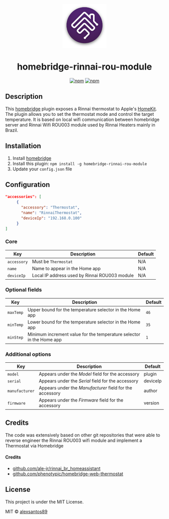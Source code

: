 <p align="center">
  <a href="https://github.com/homebridge/homebridge"><img src="https://raw.githubusercontent.com/homebridge/branding/master/logos/homebridge-color-round-stylized.png" height="140"></a>
</p>

<span align="center">

# homebridge-rinnai-rou-module

[![npm](https://img.shields.io/npm/v/homebridge-rinnai-rou-module.svg)](https://www.npmjs.com/package/homebridge-rinnai-rou-module) [![npm](https://img.shields.io/npm/dt/homebridge-rinnai-rou-module.svg)](https://www.npmjs.com/package/homebridge-rinnai-rou-module)

</span>

## Description

This [homebridge](https://github.com/homebridge/homebridge) plugin exposes a Rinnai thermostat to Apple's [HomeKit](http://www.apple.com/ios/home/). <br>
The plugin allows you to set the thermostat mode and control the target temperature. It is based on local wifi communication between
homebridge server and Rinnai Wifi ROU003 module used by Rinnai Heaters mainly in Brazil.

## Installation

1. Install [homebridge](https://github.com/homebridge/homebridge#installation)
2. Install this plugin: `npm install -g homebridge-rinnai-rou-module`
3. Update your `config.json` file

## Configuration

```json
"accessories": [
     {
       "accessory": "Thermostat",
       "name": "RinnaiThermostat",
       "deviceIp": "192.168.0.100"
     }
]
```

### Core
| Key | Description | Default |
| --- | --- | --- |
| `accessory` | Must be `Thermostat` | N/A |
| `name` | Name to appear in the Home app | N/A |
| `deviceIp` | Local IP address used by Rinnai ROU003 module | N/A |

### Optional fields
| Key | Description | Default |
| --- | --- | --- |
| `maxTemp` | Upper bound for the temperature selector in the Home app | `46` |
| `minTemp` | Lower bound for the temperature selector in the Home app | `35` |
| `minStep` | Minimum increment value for the temperature selector in the Home app | `1` |

### Additional options
| Key | Description | Default |
| --- | --- | --- |
| `model` | Appears under the _Model_ field for the accessory | plugin |
| `serial` | Appears under the _Serial_ field for the accessory | deviceIp |
| `manufacturer` | Appears under the _Manufacturer_ field for the accessory | author |
| `firmware` | Appears under the _Firmware_ field for the accessory | version |

## Credits

The code was extensively based on other git repositories that were able to reverse engineer the Rinnai ROU003 wifi module
and implement a Thermostat via Homebridge

#### Credits

- [github.com/ale-jr/rinnai_br_homeassistant](https://github.com/ale-jr/rinnai_br_homeassistant)
- [github.com/phenotypic/homebridge-web-thermostat](https://github.com/phenotypic/homebridge-web-thermostat)

## License
This project is under the MIT License.

MIT © [alexsantos89]()